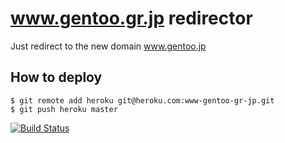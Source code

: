 # www.gentoo.gr.jp redirector
Just redirect to the new domain www.gentoo.jp

## How to deploy

```
$ git remote add heroku git@heroku.com:www-gentoo-gr-jp.git
$ git push heroku master
```

[![Build Status](https://travis-ci.org/gentoojp/www-gentoo-gr-jp-redirector.svg?branch=master)](https://travis-ci.org/gentoojp/www-gentoo-gr-jp-redirector)
